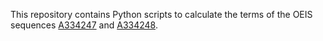 This repository contains Python scripts to calculate the terms of the OEIS
sequences [A334247](https://oeis.org/A334247) and [A334248](https://oeis.org/A334248).
